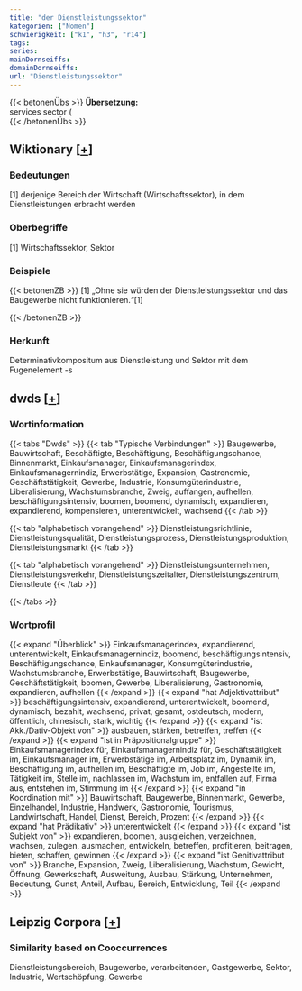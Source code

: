 ```yaml
---
title: "der Dienstleistungssektor"
kategorien: ["Nomen"]
schwierigkeit: ["k1", "h3", "r14"]
tags:
series:
mainDornseiffs:
domainDornseiffs:
url: "Dienstleistungssektor"
---
```


{{< betonenÜbs >}}
**Übersetzung:**  
services sector (  
{{< /betonenÜbs >}}

## Wiktionary [[+](https://de.wiktionary.org/wiki/Dienstleistungssektor)]

### Bedeutungen
[1] derjenige Bereich der Wirtschaft (Wirtschaftssektor), in dem Dienstleistungen erbracht werden  

### Oberbegriffe
[1] Wirtschaftssektor, Sektor  

### Beispiele
{{< betonenZB >}}
[1] „Ohne sie würden der Dienstleistungssektor und das Baugewerbe nicht funktionieren.“[1]  

{{< /betonenZB >}}
### Herkunft
Determinativkompositum aus Dienstleistung und Sektor mit dem Fugenelement -s  



## dwds [[+](https://www.dwds.de/wb/Dienstleistungssektor)]

### Wortinformation
{{< tabs "Dwds" >}}
{{< tab "Typische Verbindungen" >}}
Baugewerbe, Bauwirtschaft, Beschäftigte, Beschäftigung, Beschäftigungschance, Binnenmarkt, Einkaufsmanager, Einkaufsmanagerindex, Einkaufsmanagernindiz, Erwerbstätige, Expansion, Gastronomie, Geschäftstätigkeit, Gewerbe, Industrie, Konsumgüterindustrie, Liberalisierung, Wachstumsbranche, Zweig, auffangen, aufhellen, beschäftigungsintensiv, boomen, boomend, dynamisch, expandieren, expandierend, kompensieren, unterentwickelt, wachsend
{{< /tab >}}

{{< tab "alphabetisch vorangehend" >}}
Dienstleistungsrichtlinie, Dienstleistungsqualität, Dienstleistungsprozess, Dienstleistungsproduktion, Dienstleistungsmarkt
{{< /tab >}}

{{< tab "alphabetisch vorangehend" >}}
Dienstleistungsunternehmen, Dienstleistungsverkehr, Dienstleistungszeitalter, Dienstleistungszentrum, Dienstleute
{{< /tab >}}

{{< /tabs >}}

### Wortprofil
{{< expand "Überblick" >}} Einkaufsmanagerindex, expandierend, unterentwickelt, Einkaufsmanagernindiz, boomend, beschäftigungsintensiv, Beschäftigungschance, Einkaufsmanager, Konsumgüterindustrie, Wachstumsbranche, Erwerbstätige, Bauwirtschaft, Baugewerbe, Geschäftstätigkeit, boomen, Gewerbe, Liberalisierung, Gastronomie, expandieren, aufhellen {{< /expand >}}
{{< expand "hat Adjektivattribut" >}} beschäftigungsintensiv, expandierend, unterentwickelt, boomend, dynamisch, bezahlt, wachsend, privat, gesamt, ostdeutsch, modern, öffentlich, chinesisch, stark, wichtig {{< /expand >}}
{{< expand "ist Akk./Dativ-Objekt von" >}} ausbauen, stärken, betreffen, treffen {{< /expand >}}
{{< expand "ist in Präpositionalgruppe" >}} Einkaufsmanagerindex für, Einkaufsmanagernindiz für, Geschäftstätigkeit im, Einkaufsmanager im, Erwerbstätige im, Arbeitsplatz im, Dynamik im, Beschäftigung im, aufhellen im, Beschäftigte im, Job im, Angestellte im, Tätigkeit im, Stelle im, nachlassen im, Wachstum im, entfallen auf, Firma aus, entstehen im, Stimmung im {{< /expand >}}
{{< expand "in Koordination mit" >}} Bauwirtschaft, Baugewerbe, Binnenmarkt, Gewerbe, Einzelhandel, Industrie, Handwerk, Gastronomie, Tourismus, Landwirtschaft, Handel, Dienst, Bereich, Prozent {{< /expand >}}
{{< expand "hat Prädikativ" >}} unterentwickelt {{< /expand >}}
{{< expand "ist Subjekt von" >}} expandieren, boomen, ausgleichen, verzeichnen, wachsen, zulegen, ausmachen, entwickeln, betreffen, profitieren, beitragen, bieten, schaffen, gewinnen {{< /expand >}}
{{< expand "ist Genitivattribut von" >}} Branche, Expansion, Zweig, Liberalisierung, Wachstum, Gewicht, Öffnung, Gewerkschaft, Ausweitung, Ausbau, Stärkung, Unternehmen, Bedeutung, Gunst, Anteil, Aufbau, Bereich, Entwicklung, Teil {{< /expand >}}

## Leipzig Corpora [[+](https://corpora.uni-leipzig.de/en/res?word=Dienstleistungssektor&corpusId=deu_newscrawl-public_2018)]


### Similarity based on Cooccurrences
Dienstleistungsbereich, Baugewerbe, verarbeitenden, Gastgewerbe, Sektor, Industrie, Wertschöpfung, Gewerbe

